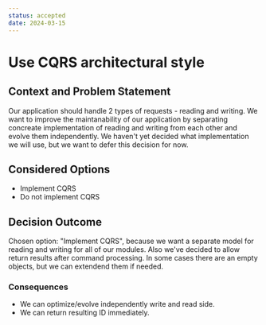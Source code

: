 ```yaml
---
status: accepted
date: 2024-03-15
---
```

# Use CQRS architectural style

## Context and Problem Statement

Our application should handle 2 types of requests - reading and writing.
We want to improve the maintanability of our application by separating concreate implementation of reading and writing from each other and evolve them independently. We haven't yet decided what implementation we will use, but we want to defer this decision for now.

## Considered Options

* Implement CQRS
* Do not implement CQRS

## Decision Outcome

Chosen option: "Implement CQRS", because we want a separate model for reading and writing for all of our modules.
Also we've decided to allow return results after command processing. In some cases there are an empty objects, but we can extendend them if needed.

### Consequences

* We can optimize/evolve independently write and read side.
* We can return resulting ID immediately.
